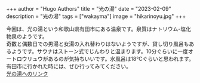 +++
author = "Hugo Authors"
title = "光の湯"
date = "2023-02-09"
description = "光の湯"
tags = ["wakayma"]
image = "hikarinoyu.jpg"
+++



今回は、光の湯という和歌山県有田市にある温泉です。泉質はナトリウム-塩化物泉のようです。  
奇数と偶数日での男湯と女湯の入れ替わりはないようですが、貸し切り風呂もあるようです。サウナはストーン式でじんわりと温まります。10分ぐらいに一度オートロウリュウがあるのが気持ちいいです。水風呂は18℃ぐらいと思われます。有田市に行かれた時には、ぜひ行ってみてください。  
<a href= "http://www.arida.co.jp/hot_spring" target="_blank">光の湯へのリンク</a>
